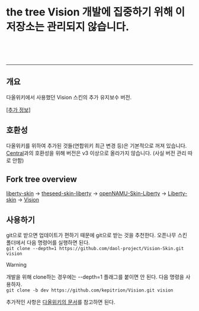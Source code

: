 # the tree Vision 개발에 집중하기 위해 이 저장소는 관리되지 않습니다.
<br>
<br>
<br>
<hr>

## 개요
다올위키에서 사용했던 Vision 스킨의 추가 유지보수 버전.

[[추가 정보]](https://luna.wikive.cc/w/Vision)

## 호환성
다올위키를 위하여 추가된 것들(연합위키 최근 변경 등)은 기본적으로 꺼져 있습니다. [Central](https://wiki.daol.cc/w/%EC%9C%84%ED%82%A4/%EC%8A%A4%ED%82%A8/Central(%EB%8B%A4%EC%98%AC))과의 호환성을 위해 버전은 v3 이상으로 올라가지 않습니다. (사실 버전 관리 따로 안함)

## Fork tree overview
[liberty-skin](https://github.com/librewiki/liberty-skin) → [theseed-skin-liberty](https://github.com/namu-theseed/theseed-skin-liberty) → [openNAMU-Skin-Liberty](https://github.com/openNAMU/openNAMU-Skin-Liberty) → [Liberty-skin](https://github.com/daol-project/Liberty-skin) -> [Vision](https://github.com/Wikive/Vision-Skin)

## 사용하기
git으로 받으면 업데이트가 편하기 때문에 git으로 받는 것을 추천한다. 오픈나무 스킨 폴더에서 다음 명령어를 실행하면 된다.<br>
```git clone --depth=1 https://github.com/daol-project/Vision-Skin.git vision```
> [!WARNING]
> 개발을 위해 clone하는 경우에는 --depth=1 플래그를 붙이면 안 된다. 다음 명령을 사용하자.
> <br>
> ```git clone -b dev https://github.com/kepitrion/Vision.git vision```

추가적인 사항은 [다올위키의 문서](https://wiki.daol.cc/w/%EC%9C%84%ED%82%A4/%EC%8A%A4%ED%82%A8/Vision(%EB%8B%A4%EC%98%AC))를 참고하면 된다.


